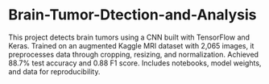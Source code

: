 # Brain-Tumor-Dtection-and-Analysis
This project detects brain tumors using a CNN built with TensorFlow and Keras. Trained on an augmented Kaggle MRI dataset with 2,065 images, it preprocesses data through cropping, resizing, and normalization. Achieved 88.7% test accuracy and 0.88 F1 score. Includes notebooks, model weights, and data for reproducibility.
